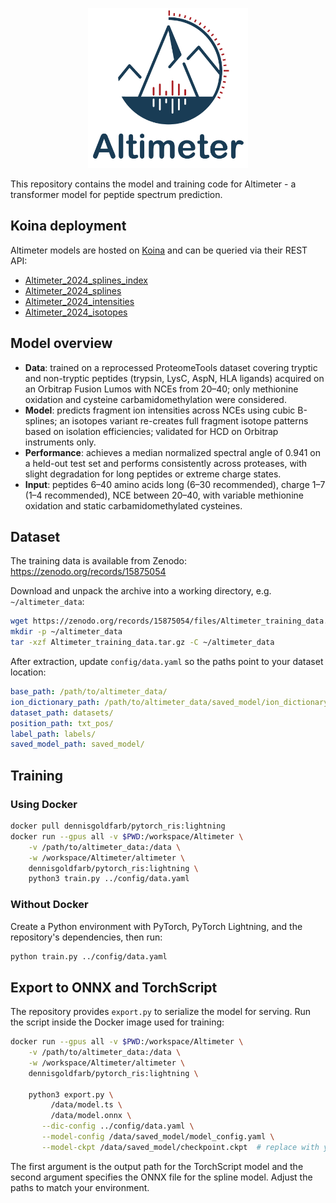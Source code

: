 <p align="center">
  <img src="assets/Altimeter.svg" alt="Altimeter Logo" width="256" height="256"/>
</p>

This repository contains the model and training code for Altimeter - a transformer model for peptide spectrum prediction.

## Koina deployment

Altimeter models are hosted on [Koina](https://koina.wilhelmlab.org) and can be queried via their REST API:

- [Altimeter_2024_splines_index](https://koina.wilhelmlab.org/docs#post-/Altimeter_2024_splines_index/infer)
- [Altimeter_2024_splines](https://koina.wilhelmlab.org/docs#post-/Altimeter_2024_splines/infer)
- [Altimeter_2024_intensities](https://koina.wilhelmlab.org/docs#post-/Altimeter_2024_intensities/infer)
- [Altimeter_2024_isotopes](https://koina.wilhelmlab.org/docs#post-/Altimeter_2024_isotopes/infer)

## Model overview

- **Data**: trained on a reprocessed ProteomeTools dataset covering tryptic and non-tryptic peptides (trypsin, LysC, AspN, HLA ligands) acquired on an Orbitrap Fusion Lumos with NCEs from 20–40; only methionine oxidation and cysteine carbamidomethylation were considered.
- **Model**: predicts fragment ion intensities across NCEs using cubic B-splines; an isotopes variant re-creates full fragment isotope patterns based on isolation efficiencies; validated for HCD on Orbitrap instruments only.
- **Performance**: achieves a median normalized spectral angle of 0.941 on a held-out test set and performs consistently across proteases, with slight degradation for long peptides or extreme charge states.
- **Input**: peptides 6–40 amino acids long (6–30 recommended), charge 1–7 (1–4 recommended), NCE between 20–40, with variable methionine oxidation and static carbamidomethylated cysteines.

## Dataset

The training data is available from Zenodo: https://zenodo.org/records/15875054

Download and unpack the archive into a working directory, e.g. `~/altimeter_data`:

```bash
wget https://zenodo.org/records/15875054/files/Altimeter_training_data.tar.gz?download=1 -O Altimeter_training_data.tar.gz
mkdir -p ~/altimeter_data
tar -xzf Altimeter_training_data.tar.gz -C ~/altimeter_data
```

After extraction, update `config/data.yaml` so the paths point to your dataset location:

```yaml
base_path: /path/to/altimeter_data/
ion_dictionary_path: /path/to/altimeter_data/saved_model/ion_dictionary.txt
dataset_path: datasets/
position_path: txt_pos/
label_path: labels/
saved_model_path: saved_model/
```

## Training

### Using Docker

```bash
docker pull dennisgoldfarb/pytorch_ris:lightning
docker run --gpus all -v $PWD:/workspace/Altimeter \
    -v /path/to/altimeter_data:/data \
    -w /workspace/Altimeter/altimeter \
    dennisgoldfarb/pytorch_ris:lightning \
    python3 train.py ../config/data.yaml
```

### Without Docker

Create a Python environment with PyTorch, PyTorch Lightning, and the
repository's dependencies, then run:

```bash
python train.py ../config/data.yaml
```

## Export to ONNX and TorchScript

The repository provides `export.py` to serialize the model for
serving. Run the script inside the Docker image used for training:

```bash
docker run --gpus all -v $PWD:/workspace/Altimeter \
    -v /path/to/altimeter_data:/data \
    -w /workspace/Altimeter/altimeter \
    dennisgoldfarb/pytorch_ris:lightning \
    
    python3 export.py \
         /data/model.ts \
         /data/model.onnx \
       --dic-config ../config/data.yaml \
       --model-config /data/saved_model/model_config.yaml \
       --model-ckpt /data/saved_model/checkpoint.ckpt  # replace with your checkpoint
```

The first argument is the output path for the TorchScript model and the
second argument specifies the ONNX file for the spline model. Adjust the
paths to match your environment.
